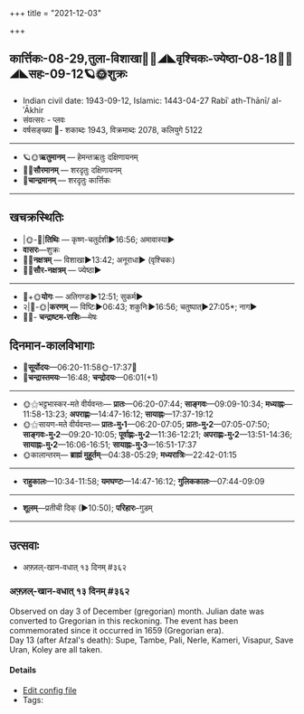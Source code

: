 +++
title = "2021-12-03"

+++
## कार्त्तिकः-08-29,तुला-विशाखा🌛🌌◢◣वृश्चिकः-ज्येष्ठा-08-18🌌🌞◢◣सहः-09-12🪐🌞शुक्रः
- Indian civil date: 1943-09-12, Islamic: 1443-04-27 Rabīʿ ath-Thānī/ al-ʾĀkhir
- संवत्सरः - प्लवः
- वर्षसङ्ख्या 🌛- शकाब्दः 1943, विक्रमाब्दः 2078, कलियुगे 5122
___________________
- 🪐🌞**ऋतुमानम्** — हेमन्तऋतुः दक्षिणायनम्
- 🌌🌞**सौरमानम्** — शरदृतुः दक्षिणायनम्
- 🌛**चान्द्रमानम्** — शरदृतुः कार्त्तिकः
___________________


## खचक्रस्थितिः
- |🌞-🌛|**तिथिः** — कृष्ण-चतुर्दशी►16:56; अमावास्या►  
- **वासरः**—शुक्रः  
- 🌌🌛**नक्षत्रम्** — विशाखा►13:42; अनूराधा► (वृश्चिकः)  
- 🌌🌞**सौर-नक्षत्रम्** — ज्येष्ठा►  
___________________
- 🌛+🌞**योगः** — अतिगण्डः►12:51; सुकर्म►  
- २|🌛-🌞|**करणम्** — विष्टिः►06:43; शकुनिः►16:56; चतुष्पात्►27:05*; नाग►  
- 🌌🌛- **चन्द्राष्टम-राशिः**—मेषः  


## दिनमान-कालविभागाः
- 🌅**सूर्योदयः**—06:20-11:58🌞️-17:37🌇  
- 🌛**चन्द्रास्तमयः**—16:48; **चन्द्रोदयः**—06:01(+1)  
___________________
- 🌞⚝भट्टभास्कर-मते वीर्यवन्तः— **प्रातः**—06:20-07:44; **साङ्गवः**—09:09-10:34; **मध्याह्नः**—11:58-13:23; **अपराह्णः**—14:47-16:12; **सायाह्नः**—17:37-19:12  
- 🌞⚝सायण-मते वीर्यवन्तः— **प्रातः-मु॰1**—06:20-07:05; **प्रातः-मु॰2**—07:05-07:50; **साङ्गवः-मु॰2**—09:20-10:05; **पूर्वाह्णः-मु॰2**—11:36-12:21; **अपराह्णः-मु॰2**—13:51-14:36; **सायाह्नः-मु॰2**—16:06-16:51; **सायाह्नः-मु॰3**—16:51-17:37  
- 🌞कालान्तरम्— **ब्राह्मं मुहूर्तम्**—04:38-05:29; **मध्यरात्रिः**—22:42-01:15  
___________________
- **राहुकालः**—10:34-11:58; **यमघण्टः**—14:47-16:12; **गुलिककालः**—07:44-09:09  
___________________
- **शूलम्**—प्रतीची दिक् (►10:50); **परिहारः**–गुडम्  
___________________

## उत्सवाः
- अफ़्ज़ल्-खान-वधात् १३ दिनम् #३६२
### अफ़्ज़ल्-खान-वधात् १३ दिनम् #३६२

Observed on day 3 of December (gregorian) month. Julian date was converted to Gregorian in this reckoning. The event has been commemorated since it occurred in 1659 (Gregorian era).  
Day 13 (after Afzal's death): Supe, Tambe, Pali, Nerle, Kameri, Visapur, Save Uran, Koley are all taken.

#### Details
- [Edit config file](https://github.com/jyotisham/adyatithi/tree/master/mahApuruSha/xatra-later/gregorian/day/12/03/afzal-khAna-vadhAt_13_dinam.toml)
- Tags: 


